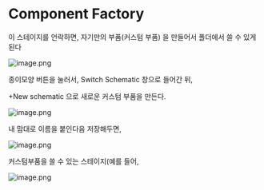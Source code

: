 # Component Factory

이 스테이지를 언락하면, 자기만의 부품(커스텀 부품) 을 만들어서 폴더에서 쓸 수 있게 된다

![image.png](/images/3_Component_Factory/image.png)

종이모양 버튼을 눌러서, Switch Schematic 창으로 들어간 뒤,

+New schematic 으로 새로운 커스텀 부품을 만든다.

![image.png](/images/3_Component_Factory/image_1.png)

내 맘대로 이름을 붙인다음 저장해두면,

![image.png](/images/3_Component_Factory/image_2.png)

 커스텀부품을 쓸 수 있는 스테이지(예를 들어,

![image.png](/images/3_Component_Factory/image_3.png)